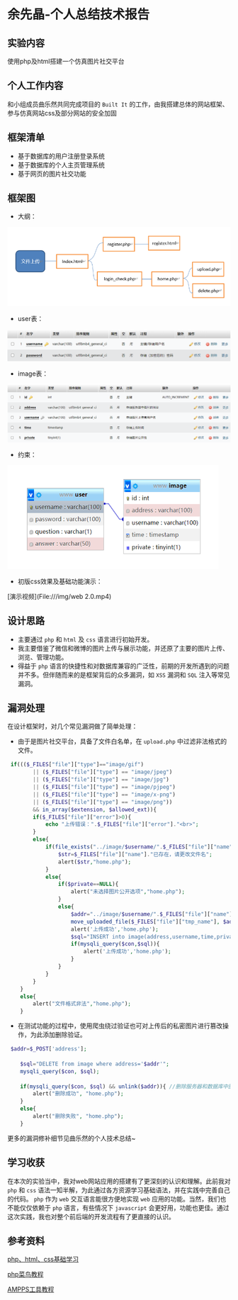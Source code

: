 # 余先晶-个人总结技术报告

## 实验内容

使用php及html搭建一个仿真图片社交平台

## 个人工作内容

和小组成员曲乐然共同完成项目的 `Built It` 的工作，由我搭建总体的网站框架、参与仿真网站css及部分网站的安全加固

## 框架清单

- 基于数据库的用户注册登录系统
- 基于数据库的个人主页管理系统
- 基于网页的图片社交功能

## 框架图

- 大纲：

![](img/大纲.png)

- user表：

![](img/user.png)

- image表：

![](img/image.png)

- 约束：

<img src="img\约束.png" style="zoom: 80%;" />

- 初版css效果及基础功能演示：

[演示视频](File:///img/web 2.0.mp4)


## 设计思路

- 主要通过 `php` 和 `html` 及 `css` 语言进行初始开发。
- 我主要借鉴了微信和微博的图片上传与展示功能，并还原了主要的图片上传、浏览、管理功能。
- 得益于 `php` 语言的快捷性和对数据库兼容的广泛性，前期的开发所遇到的问题并不多。但伴随而来的是框架背后的众多漏洞，如 `XSS` 漏洞和 `SQL` 注入等常见漏洞。

## 漏洞处理

在设计框架时，对几个常见漏洞做了简单处理：

- 由于是图片社交平台，具备了文件白名单，在 `upload.php` 中过滤非法格式的文件。

```php
 if((($_FILES["file"]["type"]=="image/gif") 
        || ($_FILES["file"]["type"] == "image/jpeg")
        || ($_FILES["file"]["type"] == "image/jpg")
        || ($_FILES["file"]["type"] == "image/pjpeg")
        || ($_FILES["file"]["type"] == "image/x-png")
        || ($_FILES["file"]["type"] == "image/png")) 
        && in_array($extension, $allowed_ext)){
        if($_FILES["file"]["error"]>0){
            echo "上传错误：".$_FILES["file"]["error"]."<br>";
        }
        else{
            if(file_exists("../image/$username/".$_FILES["file"]["name"])){
                $str=$_FILES["file"]["name"]."已存在，请更改文件名";
                alert($str,"home.php");
            }
            else{
                if($private==NULL){
                    alert("未选择图片公开选项","home.php");
                }
                else{
                    $addr="../image/$username/".$_FILES["file"]["name"];
                    move_uploaded_file($_FILES["file"]["tmp_name"], $addr);
                    alert('上传成功','home.php');
                    $sql="INSERT into image(address,username,time,private) values('$addr','$username',NOW(),'$private')";
                    if(mysqli_query($con,$sql)){
                        alert('上传成功','home.php');
                    }
                }
            }
        }
    }
    else{
        alert("文件格式非法","home.php");
    }
```

- 在测试功能的过程中，使用爬虫绕过验证也可对上传后的私密图片进行篡改操作，为此添加删除验证。

```php
 $addr=$_POST['address'];
    
    $sql="DELETE from image where address='$addr'";
    mysqli_query($con, $sql);
    
    if(mysqli_query($con, $sql) && unlink($addr)){ //删除服务器和数据库中图片的痕迹
        alert("删除成功", "home.php");
    }
    else{
        alert("删除失败", "home.php");
    }
```

更多的漏洞修补细节见曲乐然的个人技术总结~

## 学习收获

在本次的实验当中，我对web网站应用的搭建有了更深刻的认识和理解。此前我对 `php` 和 `css` 语法一知半解，为此通过各方资源学习基础语法，并在实践中完善自己的代码。 `php` 作为 `web` 交互语言能很方便地实现 `web` 应用的功能。当然，我们也不能仅仅依赖于 `php` 语言，有些情况下  `javascript`  会更好用，功能也更佳。通过这次实践，我也对整个前后端的开发流程有了更直接的认识。

## 参考资料

[php、html、css基础学习](https://www.bilibili.com/video/BV19R4y1c7Zv?spm_id_from=333.337.search-card.all.click)

[php菜鸟教程](https://www.runoob.com/php/php-tutorial.html)

[AMPPS工具教程](https://blog.csdn.net/weixin_44305576/article/details/86982211)

